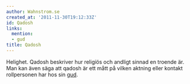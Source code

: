 ```yaml
---
author: Wahnstrom.se
created_at: '2011-11-30T19:12:33Z'
id: Qadosh
links:
  mention:
  - gud
title: Qadosh
---
```


Helighet. Qadosh beskriver hur religiös och andligt sinnad en troende är. Man kan även säga att
qadosh är ett mått på vilken aktning eller kontakt rollpersonen har hos sin [gud].

  [gud]: gud